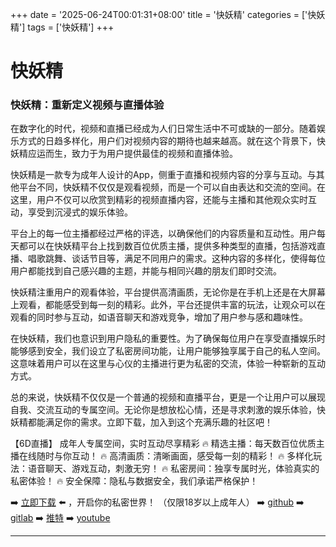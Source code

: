 +++
date = '2025-06-24T00:01:31+08:00'
title = '快妖精'
categories = ['快妖精']
tags = ['快妖精']
+++

# 快妖精

### 快妖精：重新定义视频与直播体验

在数字化的时代，视频和直播已经成为人们日常生活中不可或缺的一部分。随着娱乐方式的日趋多样化，用户们对视频内容的期待也越来越高。就在这个背景下，快妖精应运而生，致力于为用户提供最佳的视频和直播体验。

快妖精是一款专为成年人设计的App，侧重于直播和视频内容的分享与互动。与其他平台不同，快妖精不仅仅是观看视频，而是一个可以自由表达和交流的空间。在这里，用户不仅可以欣赏到精彩的视频直播内容，还能与主播和其他观众实时互动，享受到沉浸式的娱乐体验。

平台上的每一位主播都经过严格的评选，以确保他们的内容质量和互动性。用户每天都可以在快妖精平台上找到数百位优质主播，提供多种类型的直播，包括游戏直播、唱歌跳舞、谈话节目等，满足不同用户的需求。这种内容的多样化，使得每位用户都能找到自己感兴趣的主题，并能与相同兴趣的朋友们即时交流。

快妖精注重用户的观看体验，平台提供高清画质，无论你是在手机上还是在大屏幕上观看，都能感受到每一刻的精彩。此外，平台还提供丰富的玩法，让观众可以在观看的同时参与互动，如语音聊天和游戏竞争，增加了用户参与感和趣味性。

在快妖精，我们也意识到用户隐私的重要性。为了确保每位用户在享受直播娱乐时能够感到安全，我们设立了私密房间功能，让用户能够独享属于自己的私人空间。这意味着用户可以在这里与心仪的主播进行更为私密的交流，体验一种崭新的互动方式。

总的来说，快妖精不仅仅是一个普通的视频和直播平台，更是一个让用户可以展现自我、交流互动的专属空间。无论你是想放松心情，还是寻求刺激的娱乐体验，快妖精都能满足你的需求。立即下载，加入到这个充满乐趣的社区吧！

【6D直播】
成年人专属空间，实时互动尽享精彩
🔥 精选主播：每天数百位优质主播在线随时与你互动！
🔥 高清画质：清晰画面，感受每一刻的精彩！
🔥 多样化玩法：语音聊天、游戏互动，刺激无穷！
🔥 私密房间：独享专属时光，体验真实的私密体验！
🔥 安全保障：隐私与数据安全，我们承诺严格保护！

➡️ [立即下载](https://down123.s3.ap-east-1.amazonaws.com/down/down.html?channelCode=blog) ⬅️ ，开启你的私密世界！
（仅限18岁以上成年人）
➡️ [github](https://aldult-live.github.io/)
➡️ [gitlab](https://seo-09598d.gitlab.io/)
➡️ [推特](https://x.com/wegame33)
➡️ [youtube](https://www.youtube.com/@6Dlive)

---
